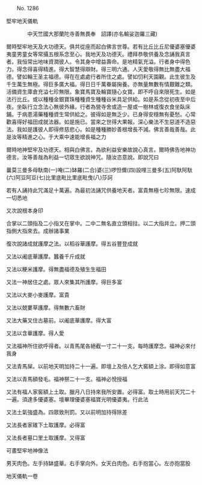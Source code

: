 ﻿　　No. 1286

堅牢地天儀軌

　　　　中天竺國大那蘭陀寺善無畏奉　詔譯(亦名輸娑迦羅三藏)


爾時堅牢地天及大功德天。俱共從座而起白佛言世尊。若有比丘比丘尼優婆塞優婆夷童男童女等常攝五根系念至心。我地天及功德天。禮拜恭敬供養及念誦我真言者。我恒常出地味資潤彼人。令其身中增益壽命。是地精氣充溢。行者身中得色力。得念得喜得精進。得大智慧得辯財。得三明六通。人天愛敬得無比無盡大福德。譬如輪王圣主福德。得在在處處行者所住之處。譬如忉利天園觀。此生彼生及千生萬生無極。得巨多廣大福。得日日千萬眷屬掬養。亦無量無數有情艱難之類。活備資生庫倉充溢七珍無限。象寶馬寶及輪寶隨心女寶。即不呼自來限死生。如是法行比丘。或以種種金銀寶珠種種資生種種谷米具足供給。如是系念從初夜至中后夜。坐臥行立念法心無彼外緣。行者為營寺舍或造一屋或一樹林或復衣食坐臥床鋪。于病患湯藥種種資生常供給之。彼得如是無乏少。已身得安穩無有憂愁。心常歡喜得好福田成就法器。如是施已。當來之世得大果報。深心樂法不生惡道不造惡法。我如是護彼人即得修慈悲心。如是種種勝妙善根增長不減。佛言善哉善哉。此是汝等精進之心。于大乘中速能增長福之力

爾時地神堅牢及功德天。相與白佛言。為欲利益安樂故說心真言。爾時佛告地神功德言。汝等善哉為利益一切眾生欲說神咒。隨汝恣意說。即說咒曰

曩莫三曼多母馱南(一)唵(二)缽羅(二合)婆(三)啰怛儞(四)設哩三曼多(五)阿馱阿馱(六)阿豆阿豆(七)比里底毗比里底毗曳(八)莎訶

若有人誦持此咒滿足十萬遍。為最初法誦咒供養地天者。富貴無極七珍無限。速成一切悉地

又次說根本身印

合掌以二頭指及二小指叉在掌中。二中二無名直立頭相拄。以二大指并立。押二頭指側大指來去。成辦諸事業

復次說諸成就護摩之法。以稻谷華護摩。得五谷豐登成就

又法以阇底華護摩。蠶養千斤成就

又法以粳米護摩。得無盡福德及殖生生福田

又法一神居住之處。眾人來集其所護摩。得巨多富

又法以大麥小麥護摩。富貴

又法以兢婁草護摩。得無數六畜財

又法大藥叉住古墓前。以阇底華護摩。得大富

又法以含華護摩。得人愛

又法福神所住欲呼得者。以青馬尾各絕截一寸二十一支。每時護摩念。福神必來付我身

又法青馬屎。以前地天明加持二十一遍。即壇上及倍人乞大窖額上涂。即得如意富

又法以青馬額發毛。福神祭二十一支。福神必悅授福

又法有福人家窖額上土取。臘月八日持來我所安置。必得富。取土時用前天咒二十一遍。須達多優婆塞。壇畢理優婆塞福寶光明優婆夷。行此法

又法土氣強盛為。四眾致刑罰。又以前明加持得除差

又法長者家碓下土取護摩。必得富

又法長者墓口里土取護摩。又得富

可畫堅牢地神像法

男天肉色。左手持缽盛華。右手掌向外。女天白肉色。右手抱當心。左亦抱當股

地天儀軌一卷
